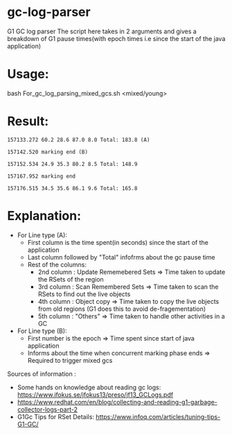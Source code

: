 # gc-log-parser
G1 GC log parser
The script here takes in 2 arguments and gives a breakdown of G1 pause times(with epoch times i.e since the start of the java application)

# Usage:
bash For_gc_log_parsing_mixed_gcs.sh <GC log file> <mixed/young>

# Result:

````
157133.272 60.2 28.6 87.0 8.0 Total: 183.8 (A)

157142.520 marking end (B)

157152.534 24.9 35.3 80.2 8.5 Total: 148.9

157167.952 marking end

157176.515 34.5 35.6 86.1 9.6 Total: 165.8
````

# Explanation:
- For Line type (A):
  - First column is the time spent(in seconds) since the start of the application
  - Last column followed by "Total" infofrms about the gc pause time
  - Rest of the columns:
    - 2nd column : Update Rememebered Sets => Time taken to update the RSets of the region
    - 3rd column : Scan Remembered Sets => Time taken to scan the RSets to find out the live objects
    - 4th column : Object copy => Time taken to copy the live objects from old regions (G1 does this to avoid de-fragementation)
    - 5th column : "Others" => Time taken to handle other activities in a GC
- For Line type (B):
  - First number is the epoch => Time spent since start of java application
  - Informs about the time when concurrent marking phase ends => Required to trigger mixed gcs
  
  
Sources of information :
- Some hands on knowledge about reading gc logs: https://www.jfokus.se/jfokus13/preso/jf13_GCLogs.pdf
- https://www.redhat.com/en/blog/collecting-and-reading-g1-garbage-collector-logs-part-2
- G1Gc Tips for RSet Details: https://www.infoq.com/articles/tuning-tips-G1-GC/
